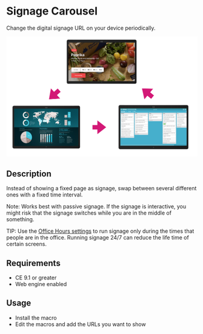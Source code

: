 # Signage Carousel

Change the digital signage URL on your device periodically.

![Signage carousel illustration](carousel.png)

## Description

Instead of showing a fixed page as signage, swap between several different ones with a fixed time interval.

Note: Works best with passive signage. If the signage is interactive, you might risk that the signage switches while you are in the middle of something.

TIP: Use the [Office Hours settings](https://roomos.cisco.com/xapi/search?search=officehour) to run signage only during the times that people are in the office. Running signage 24/7 can reduce the life time of certain screens.

## Requirements

* CE 9.1 or greater
* Web engine enabled

## Usage

* Install the macro
* Edit the macros and add the URLs you want to show
